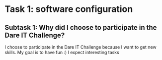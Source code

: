# Task 1: software configuration
## Subtask 1: Why did I choose to participate in the Dare IT Challenge?
I choose to participate in the Dare IT Challenge because I want to get new skills. My goal is to have fun :) I expect interesting tasks
